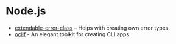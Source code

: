 # Node.js

* [extendable-error-class](https://github.com/brillout/extendable-error-class) – Helps with creating own error types.
* [oclif](https://github.com/oclif/oclif/blob/master/README.md) - An elegant toolkit for creating CLI apps.


